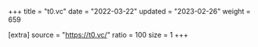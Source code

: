 +++
title = "t0.vc"
date = "2022-03-22"
updated = "2023-02-26"
weight = 659

[extra]
source = "https://t0.vc/"
ratio = 100
size = 1
+++
